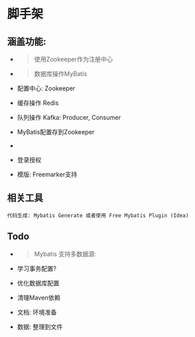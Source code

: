 # 脚手架

## 涵盖功能:
* > 使用Zookeeper作为注册中心
* > 数据库操作MyBatis

* 配置中心: Zookeeper

* 缓存操作 Redis
* 队列操作 Kafka: Producer, Consumer
* MyBatis配置存到Zookeeper
* 
* 登录授权
* 模版: Freemarker支持


## 相关工具
    代码生成: Mybatis Generate 或者使用 Free Mybatis Plugin (Idea)
    


## Todo
* > Mybatis 支持多数据源: 
* 学习事务配置?
* 优化数据库配置

* 清理Maven依赖
* 文档: 环境准备
* 数据: 整理到文件



